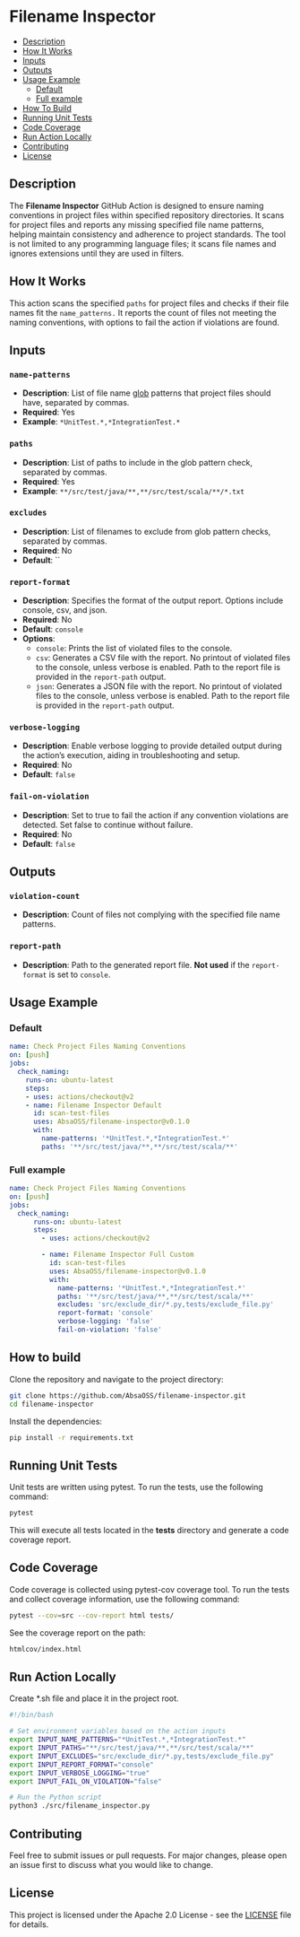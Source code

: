# Filename Inspector

- [Description](#description)
- [How It Works](#how-it-works)
- [Inputs](#inputs)
- [Outputs](#outputs)
- [Usage Example](#usage-example)
  - [Default](#default)
  - [Full example](#full-example)
- [How To Build](#how-to-build)
- [Running Unit Tests](#running-unit-tests)
- [Code Coverage](#code-coverage)
- [Run Action Locally](#run-action-locally)
- [Contributing](#contributing)
- [License](#license)

## Description
The **Filename Inspector** GitHub Action is designed to ensure naming conventions in project files within specified repository directories. It scans for project files and reports any missing specified file name patterns, helping maintain consistency and adherence to project standards. The tool is not limited to any programming language files; it scans file names and ignores extensions until they are used in filters.

## How It Works
This action scans the specified `paths` for project files and checks if their file names fit the `name_patterns.` It reports the count of files not meeting the naming conventions, with options to fail the action if violations are found.

## Inputs
### `name-patterns`
- **Description**: List of file name [glob](https://en.wikipedia.org/wiki/Glob_(programming)) patterns that project files should have, separated by commas.
- **Required**: Yes
- **Example**: `*UnitTest.*,*IntegrationTest.*`

### `paths`
- **Description**: List of paths to include in the glob pattern check, separated by commas.
- **Required**: Yes
- **Example**: `**/src/test/java/**,**/src/test/scala/**/*.txt`

### `excludes`
- **Description**: List of filenames to exclude from glob pattern checks, separated by commas.
- **Required**: No
- **Default**: ``

### `report-format`
- **Description**: Specifies the format of the output report. Options include console, csv, and json.
- **Required**: No
- **Default**: `console`
- **Options**:
  - `console`: Prints the list of violated files to the console.
  - `csv`: Generates a CSV file with the report. No printout of violated files to the console, unless verbose is enabled. Path to the report file is provided in the `report-path` output.
  - `json`: Generates a JSON file with the report. No printout of violated files to the console, unless verbose is enabled. Path to the report file is provided in the `report-path` output.

### `verbose-logging`
- **Description**: Enable verbose logging to provide detailed output during the action’s execution, aiding in troubleshooting and setup.
- **Required**: No
- **Default**: `false`

### `fail-on-violation`
- **Description**: Set to true to fail the action if any convention violations are detected. Set false to continue without failure.
- **Required**: No
- **Default**: `false`

## Outputs
### `violation-count`
- **Description**: Count of files not complying with the specified file name patterns.

### `report-path`
- **Description**: Path to the generated report file. **Not used** if the `report-format` is set to `console`.

## Usage Example
### Default
```yaml
name: Check Project Files Naming Conventions
on: [push]
jobs:
  check_naming:
    runs-on: ubuntu-latest
    steps:
    - uses: actions/checkout@v2
    - name: Filename Inspector Default
      id: scan-test-files
      uses: AbsaOSS/filename-inspector@v0.1.0
      with:
        name-patterns: '*UnitTest.*,*IntegrationTest.*'
        paths: '**/src/test/java/**,**/src/test/scala/**'
```

### Full example
```yaml
name: Check Project Files Naming Conventions
on: [push]
jobs:
  check_naming:
      runs-on: ubuntu-latest
      steps:
        - uses: actions/checkout@v2

        - name: Filename Inspector Full Custom
          id: scan-test-files
          uses: AbsaOSS/filename-inspector@v0.1.0
          with:
            name-patterns: '*UnitTest.*,*IntegrationTest.*'
            paths: '**/src/test/java/**,**/src/test/scala/**'
            excludes: 'src/exclude_dir/*.py,tests/exclude_file.py'
            report-format: 'console'
            verbose-logging: 'false'
            fail-on-violation: 'false'
```

## How to build

Clone the repository and navigate to the project directory:

```bash
git clone https://github.com/AbsaOSS/filename-inspector.git
cd filename-inspector
```

Install the dependencies:
```bash
pip install -r requirements.txt
```


## Running Unit Tests
Unit tests are written using pytest. To run the tests, use the following command:

```bash
pytest
```

This will execute all tests located in the __tests__ directory and generate a code coverage report.

## Code Coverage
Code coverage is collected using pytest-cov coverage tool. To run the tests and collect coverage information, use the following command:

```bash
pytest --cov=src --cov-report html tests/
```
See the coverage report on the path:
```bash
htmlcov/index.html
```

## Run Action Locally
Create *.sh file and place it in the project root.
```bash
#!/bin/bash

# Set environment variables based on the action inputs
export INPUT_NAME_PATTERNS="*UnitTest.*,*IntegrationTest.*"
export INPUT_PATHS="**/src/test/java/**,**/src/test/scala/**"
export INPUT_EXCLUDES="src/exclude_dir/*.py,tests/exclude_file.py"
export INPUT_REPORT_FORMAT="console"
export INPUT_VERBOSE_LOGGING="true"
export INPUT_FAIL_ON_VIOLATION="false"

# Run the Python script
python3 ./src/filename_inspector.py
```


## Contributing
Feel free to submit issues or pull requests. For major changes, please open an issue first to discuss what you would like to change.

## License

This project is licensed under the Apache 2.0 License - see the [LICENSE](LICENSE) file for details.
